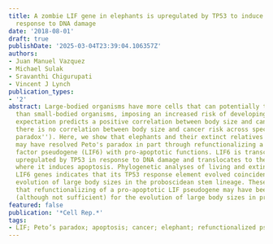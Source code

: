 ```yaml
---
title: A zombie LIF gene in elephants is upregulated by TP53 to induce apoptosis in
  response to DNA damage
date: '2018-08-01'
draft: true
publishDate: '2025-03-04T23:39:04.106357Z'
authors:
- Juan Manuel Vazquez
- Michael Sulak
- Sravanthi Chigurupati
- Vincent J Lynch
publication_types:
- '2'
abstract: Large-bodied organisms have more cells that can potentially turn cancerous
  than small-bodied organisms, imposing an increased risk of developing cancer. This
  expectation predicts a positive correlation between body size and cancer risk; however,
  there is no correlation between body size and cancer risk across species (``Peto's
  paradox''). Here, we show that elephants and their extinct relatives (proboscideans)
  may have resolved Peto's paradox in part through refunctionalizing a leukemia inhibitory
  factor pseudogene (LIF6) with pro-apoptotic functions. LIF6 is transcriptionally
  upregulated by TP53 in response to DNA damage and translocates to the mitochondria
  where it induces apoptosis. Phylogenetic analyses of living and extinct proboscidean
  LIF6 genes indicates that its TP53 response element evolved coincident with the
  evolution of large body sizes in the proboscidean stem lineage. These results suggest
  that refunctionalizing of a pro-apoptotic LIF pseudogene may have been permissive
  (although not sufficient) for the evolution of large body sizes in proboscideans.
featured: false
publication: '*Cell Rep.*'
tags:
- LIF; Peto’s paradox; apoptosis; cancer; elephant; refunctionalized pseudogene
---
```


